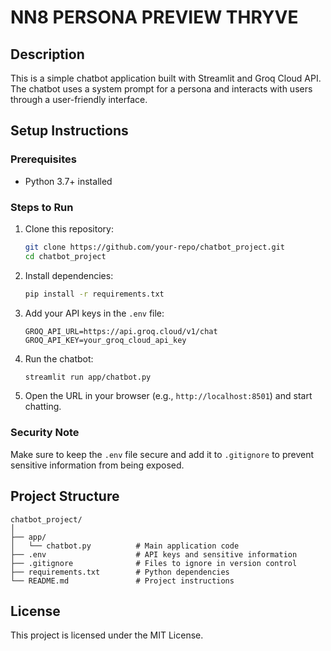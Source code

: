 
# NN8 PERSONA PREVIEW THRYVE 

## Description
This is a simple chatbot application built with Streamlit and Groq Cloud API. The chatbot uses a system prompt for a persona and interacts with users through a user-friendly interface.

## Setup Instructions

### Prerequisites
- Python 3.7+ installed

### Steps to Run

1. Clone this repository:
   ```bash
   git clone https://github.com/your-repo/chatbot_project.git
   cd chatbot_project
   ```

2. Install dependencies:
   ```bash
   pip install -r requirements.txt
   ```

3. Add your API keys in the `.env` file:
   ```env
   GROQ_API_URL=https://api.groq.cloud/v1/chat
   GROQ_API_KEY=your_groq_cloud_api_key
   ```

4. Run the chatbot:
   ```bash
   streamlit run app/chatbot.py
   ```

5. Open the URL in your browser (e.g., `http://localhost:8501`) and start chatting.

### Security Note
Make sure to keep the `.env` file secure and add it to `.gitignore` to prevent sensitive information from being exposed.

## Project Structure
```
chatbot_project/
│
├── app/
│   └── chatbot.py          # Main application code
├── .env                    # API keys and sensitive information
├── .gitignore              # Files to ignore in version control
├── requirements.txt        # Python dependencies
└── README.md               # Project instructions
```

## License
This project is licensed under the MIT License.
